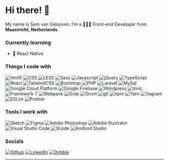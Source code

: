 Hi there! 👋 
=================================

<p>My name is Sem van Gelooven. I’m a 👨🏼‍💻 Front-end Developer from <img src="https://cdn-icons-png.flaticon.com/512/197/197441.png" width="13"/> <b>Maastricht, Netherlands</b>.</p>

<h3>Currently learning</h3>
<ul>
  <li>🧠  React Native</li>
</ul>
<h3>Things I code with</h3>
<p>
  <img alt="html5" src="https://img.shields.io/badge/-HTML5-E34F26?style=flat-square&logo=html5&logoColor=white" />
  <img alt="CSS" src="https://img.shields.io/badge/-CSS-264de4?style=flat-square&logo=CSS3&logoColor=white" />
  <img alt="LESS" src="https://img.shields.io/badge/-LESS-214674?style=flat-square&logo=LESS&logoColor=white" />
  <img alt="Sass" src="https://img.shields.io/badge/-Sass-CC6699?style=flat-square&logo=sass&logoColor=white" />

  <img alt="Javascript" src="https://img.shields.io/badge/-Javascript-F0DB4F?style=flat-square&logo=Javascript&logoColor=323330" />
  <img alt="jQuery" src="https://img.shields.io/badge/-jQuery-1568ae?style=flat-square&logo=jquery&logoColor=white" />
  <img alt="TypeScript" src="https://img.shields.io/badge/-TypeScript-007ACC?style=flat-square&logo=typescript&logoColor=white" />
  <img alt="React" src="https://img.shields.io/badge/-React_Native-61DBFB?style=flat-square&logo=react&logoColor=white />
  <img alt="Vue.js" src="https://img.shields.io/badge/-Vue.js-42b883?style=flat-square&logo=vue.js&logoColor=white" />

  <img alt="TailwindCSS" src="https://img.shields.io/badge/-Tailwindcss-36b7f0?style=flat-square&logo=tailwindcss&logoColor=white" />
  <img alt="Bootstrap" src="https://img.shields.io/badge/-Bootstrap-7119f5?style=flat-square&logo=bootstrap&logoColor=white" />

  <img alt="PHP" src="https://img.shields.io/badge/-MySQL-8993be?style=flat-square&logo=PHP&logoColor=white" />
  <img alt="Laravel" src="https://img.shields.io/badge/-Laravel-f05340?style=flat-square&logo=laravel&logoColor=white" />
  <img alt="MySql" src="https://img.shields.io/badge/-MySQL-16678d?style=flat-square&logo=MYSQL&logoColor=white" />

  <img alt="Google Cloud Platform" src="https://img.shields.io/badge/-Google_Cloud_Platform-1a73e8?style=flat-square&logo=google-cloud&logoColor=white" />
  <img alt="Google Firebase" src="https://img.shields.io/badge/-Google_Firebase-ffa611?style=flat-square&logo=firebase&logoColor=white" />
  
  <img alt="Wordpress" src="https://img.shields.io/badge/-Wordpress-32373c?style=flat-square&logo=wordpress&logoColor=white" />

  <img alt="Ionic" src="https://img.shields.io/badge/-Ionic-4586f7?style=flat-square&logo=ionic&logoColor=white" />
  <img alt="Framework 7" src="https://img.shields.io/badge/-Framework_7-e7330f?style=flat-square&logo=framework7&logoColor=white" />

  <img alt="Webpack" src="https://img.shields.io/badge/-Webpack-8DD6F9?style=flat-square&logo=webpack&logoColor=white" />
  <img alt="Gulp" src="https://img.shields.io/badge/-Gulp-cf4547?style=flat-square&logo=Gulp&logoColor=white" />
  <img alt="Grunt" src="https://img.shields.io/badge/-Grunt-fba818?style=flat-square&logo=Grunt&logoColor=white" />

  <img alt="git" src="https://img.shields.io/badge/-Git-F05032?style=flat-square&logo=git&logoColor=white" />
  <img alt="npm" src="https://img.shields.io/badge/-NPM-CB3837?style=flat-square&logo=npm&logoColor=white" />
  <img alt="Yarn" src="https://img.shields.io/badge/-Yarn-368eb9?style=flat-square&logo=Yarn&logoColor=white" />
  <img alt="Vagrant" src="https://img.shields.io/badge/-Vagrant-0f4cab?style=flat-square&logo=vagrant&logoColor=white" />
  
  <img alt="ESLint" src="https://img.shields.io/badge/-ESlint-4930bd?style=flat-square&logo=EsLint&logoColor=white" />
  <img alt="Prettier" src="https://img.shields.io/badge/-Prettier-F7B93E?style=flat-square&logo=prettier&logoColor=white" />
   
  
</p>

<h3>Tools I work with</h3>
<p>
  <img alt="Sketch" src="https://img.shields.io/badge/-Sketch-fbae01?style=flat-square&logo=sketch&logoColor=white" />
  <img alt="Figma" src="https://img.shields.io/badge/-Figma-f24e1e?style=flat-square&logo=figma&logoColor=white" />
  <img alt="Adobe Photoshop" src="https://img.shields.io/badge/-Adobe_Photoshop-021833?style=flat-square&logo=adobephotoshop&logoColor=white" />
  <img alt="Adobe Illustrator" src="https://img.shields.io/badge/-Adobe_Illustrator-300000?style=flat-square&logo=adobeillustrator&logoColor=white" />
  <img alt="Visual Studio Code" src="https://img.shields.io/badge/-Visual_Studio_Code-3fa7eb?style=flat-square&logo=visualstudio&logoColor=white" />
  <img alt="Xcode" src="https://img.shields.io/badge/-Xcode-2292e9?style=flat-square&logo=xcode&logoColor=white" />
  <img alt="Android Studio" src="https://img.shields.io/badge/-Android_Studio-93c756?style=flat-square&logo=androidstudio&logoColor=white" />
</p>

<h3>Socials</h3>
<p><a href="https://github.com/semvgelooven" target="_blank"><img alt="Github" src="https://img.shields.io/badge/GitHub-%2312100E.svg?&style=for-the-badge&logo=Github&logoColor=white" /></a> <a href="https://www.linkedin.com/in/semvgelooven" target="_blank"><img alt="LinkedIn" src="https://img.shields.io/badge/linkedin-%230077B5.svg?&style=for-the-badge&logo=linkedin&logoColor=white" /></a> <a href="https://www.dribbble.com/semvgelooven" target="_blank"><img alt="Dribble" src="https://img.shields.io/badge/DRIBBBLE-ea4c89?logo=dribbble&style=for-the-badge&logoColor=white" /></a>
</p>

------------

